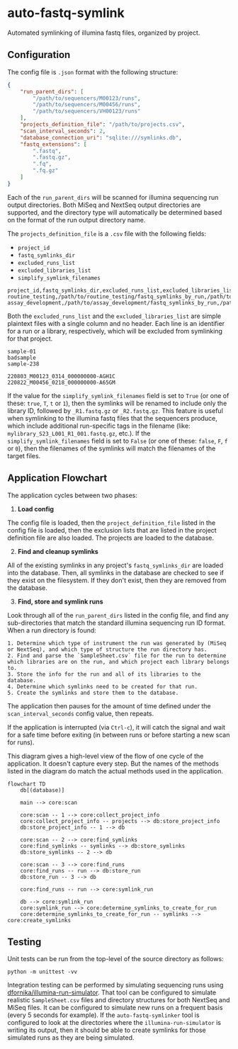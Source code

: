 # auto-fastq-symlink
Automated symlinking of illumina fastq files, organized by project.

## Configuration

The config file is `.json` format with the following structure:

```json
{
    "run_parent_dirs": [
        "/path/to/sequencers/M00123/runs",
        "/path/to/sequencers/M00456/runs",
        "/path/to/sequencers/VH00123/runs"
    ],
    "projects_definition_file": "/path/to/projects.csv",
    "scan_interval_seconds": 2,
    "database_connection_uri": "sqlite:///symlinks.db",
    "fastq_extensions": [
        ".fastq",
        ".fastq.gz",
        ".fq",
        ".fq.gz"
    ]
}
```

Each of the `run_parent_dirs` will be scanned for illumina sequencing run output directories.
Both MiSeq and NextSeq output directories are supported, and the directory type will automatically be determined based on the format of the run output directory name.

The `projects_definition_file` is a `.csv` file with the following fields:

- `project_id`
- `fastq_symlinks_dir`
- `excluded_runs_list`
- `excluded_libraries_list`
- `simplify_symlink_filenames`

```csv
project_id,fastq_symlinks_dir,excluded_runs_list,excluded_libraries_list,simplify_symlink_filenames
routine_testing,/path/to/routine_testing/fastq_symlinks_by_run,/path/to/routine_testing_excluded_runs.csv,/path/to/routine_testing_excluded_libraries.csv,True
assay_development,/path/to/assay_development/fastq_symlinks_by_run,/path/to/assay_development_excluded_runs.csv,/pat/to/assay_development_excluded_libraries.csv,False
```

Both the `excluded_runs_list` and the `excluded_libraries_list` are simple plaintext files with a single column and no header. Each line is an identifier for a run or a library, respectively, which will be excluded from symlinking for that project.

```csv
sample-01
badsample
sample-238
```

```csv
220803_M00123_0314_000000000-AGH1C
220822_M00456_0218_000000000-A65GM
```

If the value for the `simplify_symlink_filenames` field is set to `True` (or one of these: `true`, `T`, `t` or `1`), then the symlinks will be renamed to include only the library ID, followed by `_R1.fastq.gz` or `_R2.fastq.gz`. This feature is useful when symlinking to the illumina fastq files that the sequencers produce, which include additional run-specific tags in the filename (like: `mylibrary_S23_L001_R1_001.fastq.gz`, etc.). If the `simplify_symlink_filenames` field is set to `False` (or one of these: `false`, `F`, `f` or `0`), then the filenames of the symlinks will match the filenames of the target files.

## Application Flowchart

The application cycles between two phases:

1. **Load config**

The config file is loaded, then the `project_definition_file` listed in the config file is loaded, then the exclusion lists that are listed in the project definition file are also loaded. The projects are loaded to the database.

2. **Find and cleanup symlinks**

All of the existing symlinks in any project's `fastq_symlinks_dir` are loaded into the database. Then, all symlinks in the database are checked to see if they exist on the filesystem. If they don't exist, then they are removed from the database.

3. **Find, store and symlink runs**

Look through all of the `run_parent_dirs` listed in the config file, and find any sub-directories that match the standard illumina sequencing run ID format. When a run directory is found:

	1. Determine which type of instrument the run was generated by (MiSeq or NextSeq), and which type of structure the run directory has.
	2. Find and parse the `SampleSheet.csv` file for the run to determine which libraries are on the run, and which project each library belongs to.
	3. Store the info for the run and all of its libraries to the database.
	4. Determine which symlinks need to be created for that run.
	5. Create the symlinks and store them to the database.

The application then pauses for the amount of time defined under the `scan_interval_seconds` config value, then repeats.

If the application is interrupted (via `Ctrl-c`), it will catch the signal and wait for a safe time before exiting (in between runs or before starting a new scan for runs).

This diagram gives a high-level view of the flow of one cycle of the application. It doesn't capture every step. But the names of the methods listed in the diagram do match the actual methods used in the application.

```mermaid
flowchart TD
    db[(database)]

    main --> core:scan
    
    core:scan -- 1 --> core:collect_project_info
    core:collect_project_info -- projects --> db:store_project_info
    db:store_project_info -- 1 --> db

    core:scan -- 2 --> core:find_symlinks
    core:find_symlinks -- symlinks --> db:store_symlinks
    db:store_symlinks -- 2 --> db

    core:scan -- 3 --> core:find_runs
    core:find_runs -- run --> db:store_run
    db:store_run -- 3 --> db

    core:find_runs -- run --> core:symlink_run

    db --> core:symlink_run
    core:symlink_run --> core:determine_symlinks_to_create_for_run
    core:determine_symlinks_to_create_for_run -- symlinks --> core:create_symlinks
```

## Testing

Unit tests can be run from the top-level of the source directory as follows:

```
python -m unittest -vv
```

Integration testing can be performed by simulating sequencing runs using [dfornika/illumina-run-simulator](https://github.com/dfornika/illumina-run-simulator). That tool can be configured to simulate realistic `SampleSheet.csv` files and directory structures for both NextSeq and MiSeq files. It can be configured to simulate new runs on a frequent basis (every 5 seconds for example). If the `auto-fastq-symlinker` tool is configured to look at the directories where the `illumina-run-simulator` is writing its output, then it should be able to create symlinks for those simulated runs as they are being simulated.
